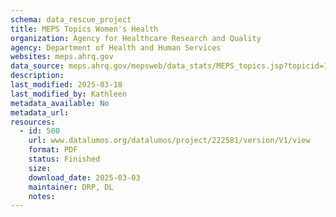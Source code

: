 ```yaml
---
schema: data_rescue_project 
title: MEPS Topics Women's Health
organization: Agency for Healthcare Research and Quality
agency: Department of Health and Human Services
websites: meps.ahrq.gov
data_source: meps.ahrq.gov/mepsweb/data_stats/MEPS_topics.jsp?topicid=18Z-1
description: 
last_modified: 2025-03-18
last_modified_by: Kathleen
metadata_available: No
metadata_url: 
resources:
  - id: 500
    url: www.datalumos.org/datalumos/project/222581/version/V1/view
    format: PDF
    status: Finished
    size: 
    download_date: 2025-03-03
    maintainer: DRP, DL
    notes: 
---
```

